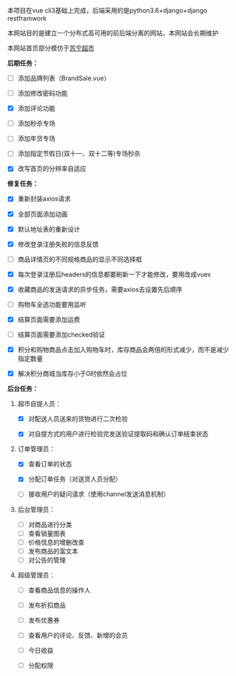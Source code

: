 本项目在vue cli3基础上完成，后端采用的是python3.6+django+django restframwork

本网站目的是建立一个分布式高可用的前后端分离的网站，本网站会长期维护

本网站首页部分模仿于[苏宁超市](https://chaoshi.suning.com/?utm_source=baidu&utm_medium=cpc_chaoshix&utm_campaign=%E5%93%81%E7%89%8C%E8%AF%8D-%E8%B6%85%E5%B8%82&utm_content=88biaoti&utm_term=u27241169.c0.g0.k122828583134.a29715448827.pb&bd_vid=9626075559004225824)

**后期任务：**

- [ ] 添加品牌列表（BrandSale.vue）
- [ ] 添加修改密码功能
- [x] 添加评论功能
- [ ] 添加秒杀专场
- [ ] 添加年货专场
- [ ] 添加指定节假日(双十一、双十二等)专场秒杀
- [x] 改写首页的分辨率自适应



**修复任务：**

- [x] 重新封装axios请求
- [x] 全部页面添加动画
- [x] 默认地址表的重新设计
- [x] 修改登录注册失败的信息反馈
- [ ] 商品详情页的不同规格商品的显示不同选择框
- [x] 每次登录注册后headers的信息都要刷新一下才能修改，要用改成vuex
- [x] 收藏商品的发送请求的异步任务，需要axios去设置先后顺序
- [ ] 购物车全选功能要用监听
- [x] 结算页面需要添加运费
- [ ] 结算页面需要添加checked验证
- [x] 积分和购物商品点击加入购物车时，库存商品会两倍的形式减少，而不是减少指定数量
- [x] 解决积分商城当库存小于0时依然会占位



**后台任务：**

1. 超市自提人员：

   - [x] 对配送人员送来的货物进行二次检验

   - [x] 对自提方式的用户进行检验完发送验证提取码和确认订单结束状态

2. 订单管理员：

   - [x] 查看订单的状态

   - [x] 分配订单任务（对送货人员分配）

   - [ ] 接收用户的疑问请求（使用channel发送消息机制）

3. 后台管理员：

   - [ ] 对商品进行分类
   - [ ] 查看销量图表
   - [ ] 价格信息的增删改查
   - [ ] 发布商品的富文本
   - [ ] 对公告的管理

4. 超级管理员：

   - [ ] 查看商品信息的操作人
   - [ ] 发布折扣商品
   - [ ] 发布优惠券
   - [ ] 查看用户的评论、反馈、新增的会员
   - [ ] 今日收益
   - [ ] 分配权限

